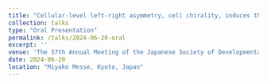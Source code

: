 ```yaml
---
title: "Cellular-level left-right asymmetry, cell chirality, induces the chiral collective rotation of multicellular colony"
collection: talks
type: "Oral Presentation"
permalink: /talks/2024-06-20-oral
excerpt: ''
venue: 'The 57th Annual Meeting of the Japanese Society of Developmental Biologists'
date: 2024-06-20
location: "Miyako Messe, Kyoto, Japan"
---
```

